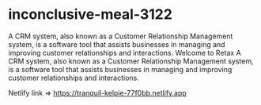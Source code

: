 # inconclusive-meal-3122
A CRM system, also known as a Customer Relationship Management system, is a software tool that assists businesses in managing and improving customer relationships and interactions.
Welcome to Retax A CRM system, also known as a Customer Relationship Management system, is a software tool that assists businesses in managing and improving customer relationships and interactions. 


Netlify link => https://tranquil-kelpie-77f0bb.netlify.app





